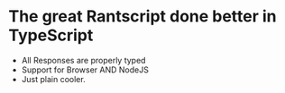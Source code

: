 # The great Rantscript done better in TypeScript

- All Responses are properly typed
- Support for Browser AND NodeJS
- Just plain cooler.
